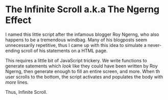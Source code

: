 # The Infinite Scroll a.k.a The Ngerng Effect

I named this little script after the infamous blogger Roy Ngerng, who also happens to be a tremendous windbag. Many of his blogposts seem unnecessarily repetitive, thus I came up with this idea to simulate a never-ending scroll of his statements on a HTML page.

This requires a little bit of JavaScript trickery. We write functions to generate satements which *look* like they could have been written by Roy Ngerng, then generate enough to fill an entire screen, and more. When th user scrolls to the bottom, the script activates and populates the body with *more* lines. 

Thus, Infinite Scroll.
